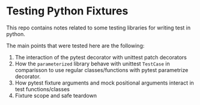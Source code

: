 # Testing Python Fixtures

This repo contains notes related to some testing libraries for writing test in python.

The main points that were tested here are the following:
1. The interaction of the pytest decorator with unittest patch decorators
2. How the `parameterized` library behave with unittest `TestCase` in comparisson to use regular classes/functions with pytest parametrize decorator.
3. How pytest fixture arguments and mock positional arguments interact in test functions/classes
4. Fixture scope and safe teardown